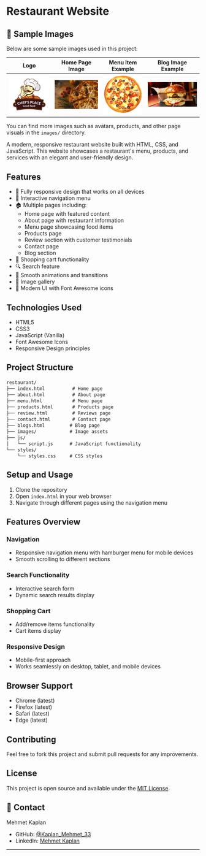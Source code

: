 # Restaurant Website

## 📸 Sample Images

Below are some sample images used in this project:

| Logo                        | Home Page Image              | Menu Item Example           | Blog Image Example           |
|-----------------------------|------------------------------|-----------------------------|------------------------------|
| ![Logo](images/logo.png)    | ![Home](images/home.jpg)     | ![Menu 1](images/menu-1.png)| ![Blog 1](images/blog-1.jpg) |

You can find more images such as avatars, products, and other page visuals in the `images/` directory.

A modern, responsive restaurant website built with HTML, CSS, and JavaScript. This website showcases a restaurant's menu, products, and services with an elegant and user-friendly design.

## Features

- 📱 Fully responsive design that works on all devices
- 🎯 Interactive navigation menu
- 🏠 Multiple pages including:
  - Home page with featured content
  - About page with restaurant information
  - Menu page showcasing food items
  - Products page
  - Review section with customer testimonials
  - Contact page
  - Blog section
- 🛒 Shopping cart functionality
- 🔍 Search feature
- 💫 Smooth animations and transitions
- 📸 Image gallery
- 💅 Modern UI with Font Awesome icons

## Technologies Used

- HTML5
- CSS3
- JavaScript (Vanilla)
- Font Awesome Icons
- Responsive Design principles

## Project Structure

```
restaurant/
├── index.html          # Home page
├── about.html          # About page
├── menu.html           # Menu page
├── products.html       # Products page
├── review.html         # Reviews page
├── contact.html        # Contact page
├── blogs.html         # Blog page
├── images/            # Image assets
├── js/
│   └── script.js      # JavaScript functionality
└── styles/
    └── styles.css     # CSS styles
```

## Setup and Usage

1. Clone the repository
2. Open `index.html` in your web browser
3. Navigate through different pages using the navigation menu

## Features Overview

### Navigation
- Responsive navigation menu with hamburger menu for mobile devices
- Smooth scrolling to different sections

### Search Functionality
- Interactive search form
- Dynamic search results display

### Shopping Cart
- Add/remove items functionality
- Cart items display

### Responsive Design
- Mobile-first approach
- Works seamlessly on desktop, tablet, and mobile devices

## Browser Support

- Chrome (latest)
- Firefox (latest)
- Safari (latest)
- Edge (latest)

## Contributing

Feel free to fork this project and submit pull requests for any improvements.

## License

This project is open source and available under the [MIT License](LICENSE).

## 👥 Contact

Mehmet Kaplan

- GitHub: [@Kaplan_Mehmet_33](<[https://github.com/mehmetkaplan](https://github.com/MehmetKaplan33)>)
- LinkedIn: [Mehmet Kaplan](https://www.linkedin.com/in/mehmet-kaplan-601013294/)

---
